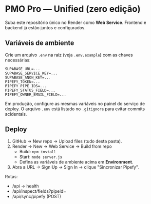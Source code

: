 # PMO Pro — Unified (zero edição)
Suba este repositório único no Render como **Web Service**. Frontend e backend já estão juntos e configurados.

## Variáveis de ambiente

Crie um arquivo `.env` na raiz (veja `.env.example`) com as chaves necessárias:

```
SUPABASE_URL=...
SUPABASE_SERVICE_KEY=...
SUPABASE_ANON_KEY=...
PIPEFY_TOKEN=...
PIPEFY_PIPE_IDS=...
PIPEFY_STATUS_FIELD=...
PIPEFY_OWNER_EMAIL_FIELD=...
```

Em produção, configure as mesmas variáveis no painel do serviço de deploy.
O arquivo `.env` está listado no `.gitignore` para evitar commits acidentais.

## Deploy
1. GitHub → New repo → Upload files (tudo desta pasta).
2. Render → New → Web Service → Build from repo
   - Build: `npm install`
   - Start: `node server.js`
   - Defina as variáveis de ambiente acima em **Environment**.
3. Abra a URL → Sign Up → Sign In → clique "Sincronizar Pipefy".

Rotas:
- /api → health
- /api/inspect/fields?pipeId=<ID>
- /api/sync/pipefy (POST)
